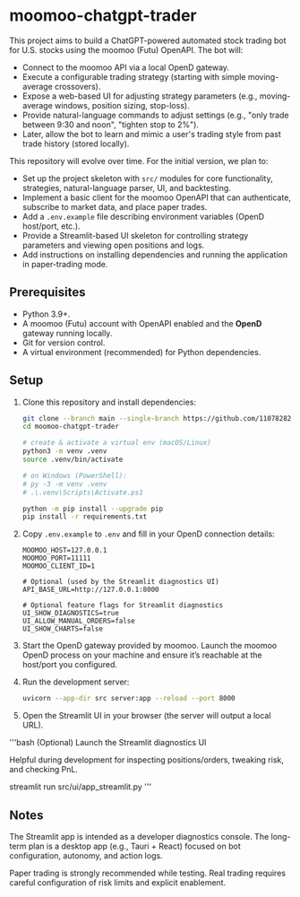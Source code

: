 # moomoo-chatgpt-trader

This project aims to build a ChatGPT-powered automated stock trading bot for U.S. stocks using the moomoo (Futu) OpenAPI. The bot will:

- Connect to the moomoo API via a local OpenD gateway.
- Execute a configurable trading strategy (starting with simple moving-average crossovers).
- Expose a web-based UI for adjusting strategy parameters (e.g., moving-average windows, position sizing, stop-loss).
- Provide natural-language commands to adjust settings (e.g., "only trade between 9:30 and noon", "tighten stop to 2%").
- Later, allow the bot to learn and mimic a user's trading style from past trade history (stored locally).

This repository will evolve over time. For the initial version, we plan to:

- Set up the project skeleton with `src/` modules for core functionality, strategies, natural-language parser, UI, and backtesting.
- Implement a basic client for the moomoo OpenAPI that can authenticate, subscribe to market data, and place paper trades.
- Add a `.env.example` file describing environment variables (OpenD host/port, etc.).
- Provide a Streamlit-based UI skeleton for controlling strategy parameters and viewing open positions and logs.
- Add instructions on installing dependencies and running the application in paper-trading mode.

## Prerequisites

- Python 3.9+.
- A moomoo (Futu) account with OpenAPI enabled and the **OpenD** gateway running locally.
- Git for version control.
- A virtual environment (recommended) for Python dependencies.

## Setup

1. Clone this repository and install dependencies:

   ```bash
   git clone --branch main --single-branch https://github.com/110782829/moomoo-chatgpt-trader.git
   cd moomoo-chatgpt-trader

   # create & activate a virtual env (macOS/Linux)
   python3 -m venv .venv
   source .venv/bin/activate

   # on Windows (PowerShell):
   # py -3 -m venv .venv
   # .\.venv\Scripts\Activate.ps1

   python -m pip install --upgrade pip
   pip install -r requirements.txt
   ```

2. Copy `.env.example` to `.env` and fill in your OpenD connection details:

   ```
   MOOMOO_HOST=127.0.0.1
   MOOMOO_PORT=11111
   MOOMOO_CLIENT_ID=1

   # Optional (used by the Streamlit diagnostics UI)
   API_BASE_URL=http://127.0.0.1:8000

   # Optional feature flags for Streamlit diagnostics
   UI_SHOW_DIAGNOSTICS=true
   UI_ALLOW_MANUAL_ORDERS=false
   UI_SHOW_CHARTS=false
   ```

3. Start the OpenD gateway provided by moomoo.
   Launch the moomoo OpenD process on your machine and ensure it’s reachable at the host/port you configured.

4. Run the development server:

   ```bash
   uvicorn --app-dir src server:app --reload --port 8000
   ```

5. Open the Streamlit UI in your browser (the server will output a local URL).

'''bash
(Optional) Launch the Streamlit diagnostics UI

Helpful during development for inspecting positions/orders, tweaking risk, and checking PnL.

streamlit run src/ui/app_streamlit.py
'''
## Notes

The Streamlit app is intended as a developer diagnostics console. The long-term plan is a desktop app (e.g., Tauri + React) focused on bot configuration, autonomy, and action logs.

Paper trading is strongly recommended while testing. Real trading requires careful configuration of risk limits and explicit enablement.